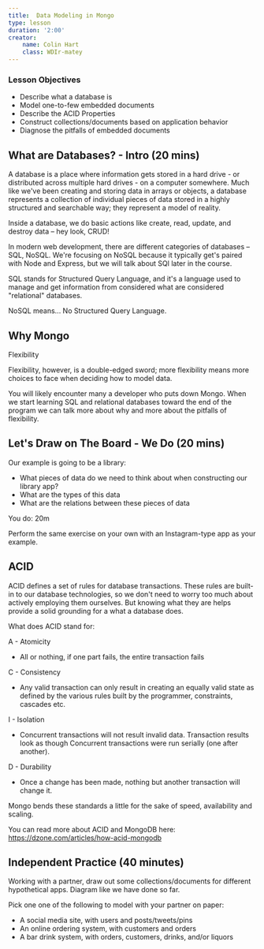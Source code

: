 ```yaml
---
title:  Data Modeling in Mongo
type: lesson
duration: '2:00'
creator:
    name: Colin Hart
    class: WDIr-matey
---
```


### Lesson Objectives

- Describe what a database is
- Model one-to-few embedded documents
- Describe the ACID Properties
- Construct collections/documents based on application behavior
- Diagnose the pitfalls of embedded documents


## What are Databases? - Intro (20 mins)

A database is a place where information gets stored in a hard drive - or distributed across multiple hard drives - on a computer somewhere. Much like we've been creating and storing data in arrays or objects, a database represents a collection of individual pieces of data stored in a highly structured and searchable way; they represent a model of reality.

Inside a database, we do basic actions like create, read, update, and destroy data – hey look, CRUD!

In modern web development, there are different categories of databases – SQL, NoSQL. We're focusing on NoSQL because it typically get's paired with Node and Express, but we will talk about SQl later in the course.

SQL stands for Structured Query Language, and it's a language used to manage and get information from considered what are considered "relational" databases.

NoSQL means... No Structured Query Language.


## Why Mongo

Flexibility

Flexibility, however, is a double-edged sword; more flexibility means more choices to face when deciding how to model data.

You will likely encounter many a developer who puts down Mongo. When we start learning SQL and relational databases toward the end of the program we can talk more about why and more about the pitfalls of flexibility.

## Let's Draw on The Board - We Do (20 mins)

Our example is going to be a library:

- What pieces of data do we need to think about when constructing our library app?
- What are the types of this data
- What are the relations between these pieces of data

You do: 20m

Perform the same exercise on your own with an Instagram-type app as your example.



## ACID

ACID defines a set of rules for database transactions. These rules are built-in to our database technologies, so we don't need to worry too much about actively employing them ourselves. But knowing what they are helps provide a solid grounding for a what a database does.

What does ACID stand for:

A - Atomicity
* All or nothing, if one part fails, the entire transaction fails

C - Consistency
* Any valid transaction can only result in creating an equally valid state as defined by the various rules built by the programmer, constraints, cascades etc.

I - Isolation
* Concurrent transactions will not result invalid data. Transaction results look as though Concurrent transactions were run serially (one after another).

D - Durability
* Once a change has been made, nothing but another transaction will change it.

Mongo bends these standards a little for the sake of speed, availability and scaling.

You can read more about ACID and MongoDB here:
https://dzone.com/articles/how-acid-mongodb


## Independent Practice (40 minutes)

Working with a partner, draw out some collections/documents for different hypothetical apps. Diagram like we have done so far.

Pick one one of the following to model with your partner on paper:

- A social media site, with users and posts/tweets/pins
- An online ordering system, with customers and orders
- A bar drink system, with orders, customers, drinks, and/or liquors
